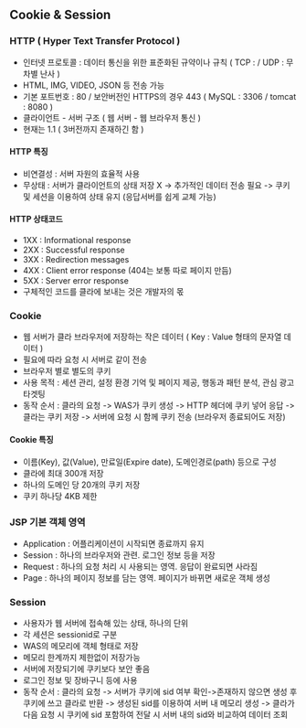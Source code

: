 ## Cookie & Session
### HTTP ( Hyper Text Transfer Protocol )
 - 인터넷 프로토콜 : 데이터 통신을 위한 표준화된 규약이나 규칙 ( TCP : / UDP : 무차별 난사 )
 - HTML, IMG, VIDEO, JSON 등 전송 가능
 - 기본 포트번호 : 80   / 보안버전인 HTTPS의 경우 443   ( MySQL : 3306 / tomcat : 8080 )
 - 클라이언트 - 서버 구조 ( 웹 서버 - 웹 브라우저 통신 )
 - 현재는 1.1 ( 3버전까지 존재하긴 함 )

#### HTTP 특징
 - 비연결성 : 서버 자원의 효율적 사용
 - 무상태 : 서버가 클라이언트의 상태 저장 X -> 추가적인 데이터 전송 필요 -> 쿠키 및 세션을 이용하여 상태 유지 (응답서버를 쉽게 교체 가능)

#### HTTP 상태코드
 - 1XX : Informational response
 - 2XX : Successful response
 - 3XX : Redirection messages
 - 4XX : Client error response  (404는 보통 따로 페이지 만듬)
 - 5XX : Server error response
 - 구체적인 코드를 클라에 보내는 것은 개발자의 몫

### Cookie
 - 웹 서버가 클라 브라우저에 저장하는 작은 데이터 ( Key : Value 형태의 문자열 데이터 )
 - 필요에 따라 요청 시 서버로 같이 전송
 - 브라우저 별로 별도의 쿠키
 - 사용 목적 : 세션 관리, 설정 환경 기억 및 페이지 제공, 행동과 패턴 분석, 관심 광고 타겟팅
 - 동작 순서 : 클라의 요청 -> WAS가 쿠키 생성 -> HTTP 헤더에 쿠키 넣어 응답
                -> 클라는 쿠키 저장 -> 서버에 요청 시 함께 쿠키 전송 (브라우저 종료되어도 저장)

#### Cookie 특징
 - 이름(Key), 값(Value), 만료일(Expire date), 도메인경로(path) 등으로 구성
 - 클라에 최대 300개 저장
 - 하나의 도메인 당 20개의 쿠키 저장
 - 쿠키 하나당 4KB 제한

### JSP 기본 객체 영역
 - Application : 어플리케이션이 시작되면 종료까지 유지
 - Session : 하나의 브라우저와 관련. 로그인 정보 등을 저장
 - Request : 하나의 요청 처리 시 사용되는 영역. 응답이 완료되면 사라짐
 - Page : 하나의 페이지 정보를 담는 영역. 페이지가 바뀌면 새로운 객체 생성

### Session
 - 사용자가 웹 서버에 접속해 있는 상태, 하나의 단위
 - 각 세션은 sessionid로 구분
 - WAS의 메모리에 객체 형태로 저장
 - 메모리 한계까지 제한없이 저장가능
 - 서버에 저장되기에 쿠키보다 보안 좋음
 - 로그인 정보 및 장바구니 등에 사용
 - 동작 순서 : 클라의 요청 -> 서버가 쿠키에 sid 여부 확인->존재하지 않으면 생성 후 쿠키에 쓰고 클라로 반환 -> 생성된 sid를 이용하여 서버 내 메모리 생성 -> 클라가 다음 요청 시 쿠키에 sid 포함하여 전달 시 서버 내의 sid와 비교하여 데이터 조회
